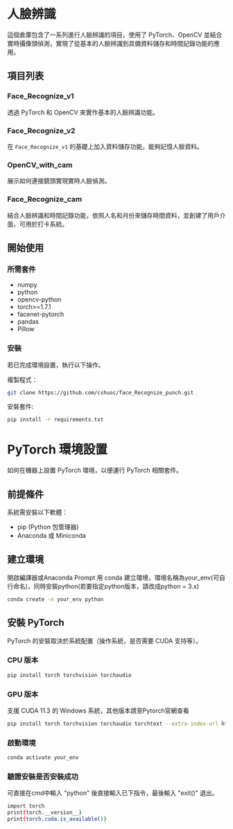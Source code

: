 # 人臉辨識

這個倉庫包含了一系列進行人臉辨識的項目，使用了 PyTorch、OpenCV 並結合實時攝像頭偵測，實現了從基本的人臉辨識到具備資料儲存和時間記錄功能的應用。

## 項目列表

### Face_Recognize_v1

透過 PyTorch 和 OpenCV 來實作基本的人臉辨識功能。

### Face_Recognize_v2

在 `Face_Recognize_v1` 的基礎上加入資料儲存功能，能夠記憶人臉資料。

### OpenCV_with_cam

展示如何連接鏡頭實現實時人臉偵測。

### Face_Recognize_cam

結合人臉辨識和時間記錄功能，依照人名和月份來儲存時間資料，並創建了用戶介面，可用於打卡系統。

## 開始使用

### 所需套件

- numpy
- python
- opencv-python
- torch>=1.7.1
- facenet-pytorch
- pandas
- Pillow

### 安裝
若已完成環境設置，執行以下操作。

複製程式：

```bash
git clone https://github.com/cshuoc/face_Recognize_punch.git
```

安裝套件:

```bash
pip install -r requirements.txt
```

# PyTorch 環境設置
如何在機器上設置 PyTorch 環境，以便運行 PyTorch 相關套件。

## 前提條件
系統需安裝以下軟體：

- pip (Python 包管理器)
- Anaconda 或 Miniconda
  
## 建立環境
開啟編譯器或Anaconda Prompt
用 conda 建立環境，環境名稱為your_env(可自行命名)，同時安裝python(若要指定python版本，請改成python = 3.x)

```bash
conda create -n your_env python
```

## 安裝 PyTorch

PyTorch 的安裝取決於系統配置（操作系統，是否需要 CUDA 支持等）。

### CPU 版本

```bash
pip install torch torchvision torchaudio
```

### GPU 版本
支援 CUDA 11.3 的 Windows 系統，其他版本請至Pytorch官網查看

```bash
pip install torch torchvision torchaudio torchtext --extra-index-url https://download.pytorch.org/whl/cu113
```

### 啟動環境

```bash
conda activate your_env
```

### 驗證安裝是否安裝成功
可直接在cmd中輸入 "python" 後直接輸入已下指令，最後輸入 "exit()" 退出。

```bash
import torch
print(torch.__version__)
print(torch.cuda.is_available())
```



